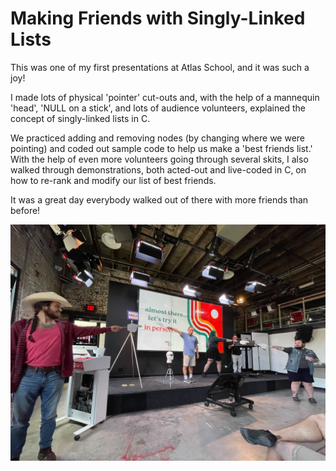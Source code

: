 # Making Friends with Singly-Linked Lists

This was one of my first presentations at Atlas School, and it was such a joy!


I made lots of physical 'pointer' cut-outs and, with the help of a mannequin 'head', 'NULL on a stick', and lots of audience volunteers, explained the concept of singly-linked lists in C.


We practiced adding and removing nodes (by changing where we were pointing) and coded out sample code to help us make a 'best friends list.' With the help of even more volunteers going through several skits, I also walked through demonstrations, both acted-out and live-coded in C, on how to re-rank and modify our list of best friends.

It was a great day everybody walked out of there with more friends than before!

![image of people pointing](https://github.com/wdmd2022/livecodings/blob/54522b6945d8efcbc71f861718fa89efcf56eb69/Singly-Linked%20Lists/pointers.jpg)
